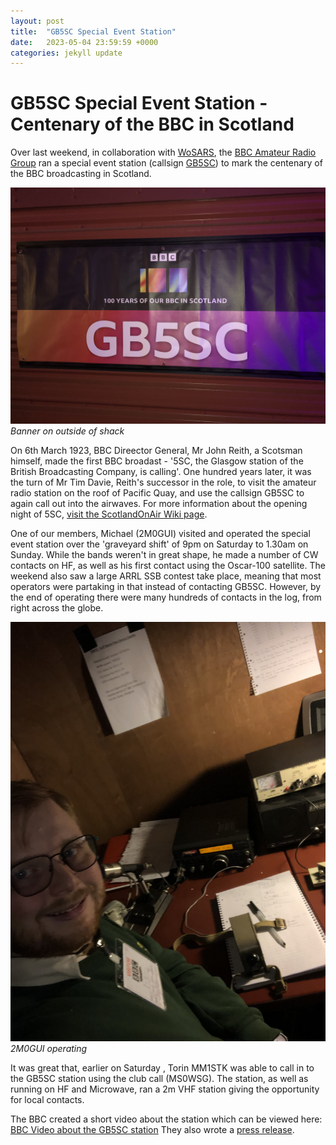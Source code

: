 ```yaml
---
layout: post
title:  "GB5SC Special Event Station"
date:   2023-05-04 23:59:59 +0000
categories: jekyll update
---
```

# GB5SC Special Event Station - Centenary of the BBC in Scotland

Over last weekend, in collaboration with [WoSARS](https://www.wosars.club), the [BBC Amateur Radio Group](https://g8bbc.org) ran a special event station (callsign [GB5SC](https://www.qrz.com/db/GB5SC)) to mark the centenary of the BBC broadcasting in Scotland. 

![The GB5SC Shack](/images/IMG_0289.jpg)
*Banner on outside of shack*

On 6th March 1923, BBC Direector General, Mr John Reith, a Scotsman himself, made the first BBC broadast - '5SC, the Glasgow station of the British Broadcasting Company, is calling'. One hundred years later, it was the turn of Mr Tim Davie, Reith's successor in the role, to visit the amateur radio station on the roof of Pacific Quay, and use the callsign GB5SC to again call out into the airwaves. For more information about the opening night of 5SC, [visit the ScotlandOnAir Wiki page](https://wiki.scotlandonair.com/wiki/5SC#Opening_night).

One of our members, Michael (2M0GUI) visited and operated the special event station over the 'graveyard shift' of 9pm on Saturday to 1.30am on Sunday. While the bands weren't in great shape, he made a number of CW contacts on HF, as well as his first contact using the Oscar-100 satellite. The weekend also saw a large ARRL SSB contest take place, meaning that most operators were partaking in that instead of contacting GB5SC. However, by the end of operating there were many hundreds of contacts in the log, from right across the globe.

![Michael operating](/images/IMG_0288.jpg)
*2M0GUI operating*

It was great that, earlier on Saturday , Torin MM1STK was able to call in to the GB5SC station using the club call (MS0WSG). The station, as well as running on HF and Microwave, ran a 2m VHF station giving the opportunity for local contacts.

The BBC created a short video about the station which can be viewed here:
[BBC Video about the GB5SC station](https://twitter.com/bbcscotcomms/status/1632718508621549570?s=61&t=D5UnqJ4SoK2rCUtIeOeuvA)
They also wrote a [press release](https://www.bbc.com/mediacentre/2023/bbc-scotland-centenary-event-radio).
